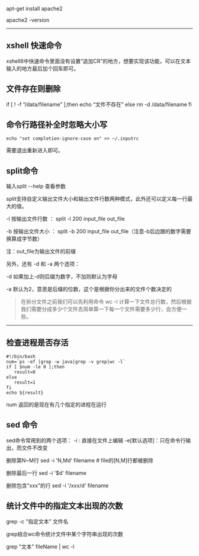 

apt-get install apache2


apache2 -version

---

## xshell 快速命令

xshell6中快速命令里面没有设置“追加CR”的地方，想要实现该功能，可以在文本输入的地方最后加个回车即可。




## 文件存在则删除
if [ ! -f “/data/filename” ];then
echo “文件不存在”
else
rm -d /data/filename
fi


## 命令行路径补全时忽略大小写

```
echo "set completion-ignore-case on" >> ~/.inputrc
```

需要退出重新进入即可。

## split命令

输入split --help  查看参数

split支持自定义输出文件大小和输出文件行数两种模式，此外还可以定义每一行最大的值。

-l   按输出文件行数 ： split -l 200 input_file out_file

-b  按输出文件大小 ： split -b 200 input_file out_file（注意-b后边跟的数字需要换算成字节数）

注：out_file为输出文件的前缀

另外，还有 -d 和 -a 两个选项：

-d   如果加上-d则后缀为数字，不加则默认为字母

-a   默认为2，意思是后缀的位数，这个是根据你分出来的文件个数决定的


> 在拆分文件之前我们可以先利用命令 wc -l  计算一下文件总行数，然后根据我们需要分成多少个文件去简单算一下每一个文件需要多少行，会方便一些。


---


## 检查进程是否存活

```shell
#!/bin/bash  
num=`ps -ef |grep -w java|grep -v grep|wc -l`
if [ $num -le 0 ];then
   result=0  
else
   result=1   
fi
echo ${result}
```
num 返回的是现在有几个指定的进程在运行



## sed 命令


sed命令常用到的两个选项：
-i : 直接在文件上编辑
-e[默认选项]：只在命令行输出，而文件不改变

删除第N~M行
sed -i 'N,Md' filename # file的[N,M]行都被删除

删除最后一行
sed -i '$d' filename

删除包含"xxx"的行
sed -i '/xxx/d' filename



## 统计文件中的指定文本出现的次数

grep -c "指定文本" 文件名

grep结合wc命令统计文件中某个字符串出现的次数

grep "文本" fileName | wc -l 


